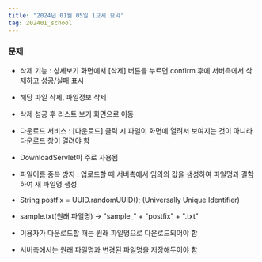 ```yaml
---
title: "2024년 01월 05일 1교시 요약"
tag: 202401_school
---
```


### 문제

- 삭제 기능 : 상세보기 화면에서 [삭제] 버튼을 누르면 confirm 후에 서버측에서 삭제하고 성공/실패 표시
- 해당 파일 삭제, 파일정보 삭제
- 삭제 성공 후 리스트 보기 화면으로 이동

- 다운로드 서비스 : [다운로드] 클릭 시 파일이 화면에 열려서 보여지는 것이 아니라 다운로드 창이 열려야 함
- DownloadServlet이 주로 사용됨

- 파일이름 중복 방지 : 업로드할 때 서버측에서 임의의 값을 생성하여 파일명과 결함하여 새 파일명 생성
- String postfix = UUID.randomUUID(); (Universally Unique Identifier)
- sample.txt(원래 파일명) -> "sample_" + "postfix" + ".txt"
- 이용자가 다운로드할 때는 원래 파일명으로 다운로드되어야 함
- 서버측에서는 원래 파일명과 변경된 파일명을 저장해두어야 함